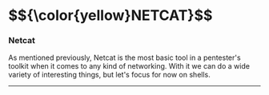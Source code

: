 <h1>$${\color{yellow}NETCAT}$$</h1>

### Netcat
As mentioned previously, Netcat is the most basic tool in a pentester's toolkit when it comes to any kind of networking. With it we can do a wide variety of interesting things, but let's focus for now on shells.

***********
